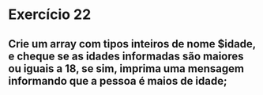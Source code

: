 # Exercício 22
## Crie um array com tipos inteiros de nome $idade, e cheque se as idades informadas são maiores ou iguais a 18, se sim, imprima uma mensagem informando que a pessoa é maios de idade;